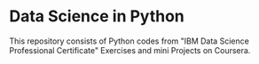 # Data Science in Python

<p>This repository consists of Python codes from "IBM Data Science Professional Certificate" Exercises and mini Projects on Coursera.</p>
